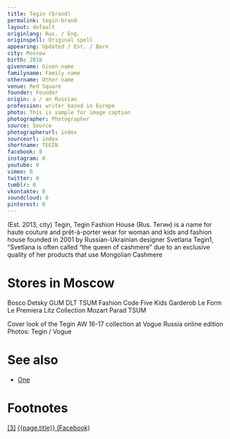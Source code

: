 ```yaml
---
title: Tegin (brand)
permalink: tegin-brand
layout: default
originlang: Rus. / Eng.
originspell: Original spell
appearing: Updated / Est. / Born
city: Moscow
birth: 2018
givenname: Given name
familyname: Family name
othername: Other name
venue: Red Square
founder: Founder
origin: a / an Russian
profession: writer based in Europe
photo: This is sample for image caption
photographer: Photographer
source: Source
photographerurl: index
sourceurl: index
shortname: TEGIN
facebook: 0
instagram: 0
youtube: 0
vimeo: 0
twitter: 0
tumblr: 0
vkontakte: 0
soundcloud: 0
pinterest: 0
---
```


(Est. 2013, city) Tegin, Tegin Fashion House (Rus. Тегин) is a name for haute couture and prêt-à-porter wear for woman and kids and fashion house founded in 2001 by Russian-Ukrainian designer Svetlana Tegin1, “Svetlana is often called “the queen of cashmere” due to an exclusive quality of her products that use Mongolian Cashmere

# Stores in Moscow

Bosco
Detsky GUM
DLT TSUM
Fashion Code
Five Kids
Garderob
Le Form
Le Premiera
Litz Collection
Mozart
Parad
TSUM

Cover look of the Tegin AW 16-17 collection at Vogue Russia online edition
Photos: Tegin / Vogue

# See also

+ [One](index)

# Footnotes

[[3]](#a3) <span id="f3"></span> [{{page.title}} (Facebook)](index)
